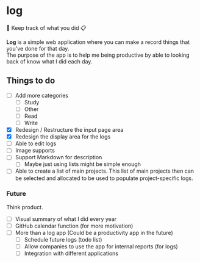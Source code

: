 # log
🌳 Keep track of what you did 📋   

**Log** is a simple web application where you can make a record things that you've done for that day.   
The purpose of the app is to help me being productive by able to looking back of know what I did each day.   

## Things to do
- [ ] Add more categories
  - [ ] Study
  - [ ] Other
  - [ ] Read
  - [ ] Write
- [x] Redesign / Restructure the input page area
- [x] Redesign the display area for the logs
- [ ] Able to edit logs
- [ ] Image supports
- [ ] Support Markdown for description
  - [ ] Maybe just using lists might be simple enough
- [ ] Able to create a list of main  projects. This list of main projects then can be selected and allocated to be used to populate project-specific logs.

### Future
Think product.

- [ ] Visual summary of what I did every year
- [ ] GitHub calendar function (for more motivation)
- [ ] More than a log app (Could be a productivity app in the future)
  - [ ] Schedule future logs (todo list)
  - [ ] Allow companies to use the app for internal reports (for logs)
  - [ ] Integration with different applications